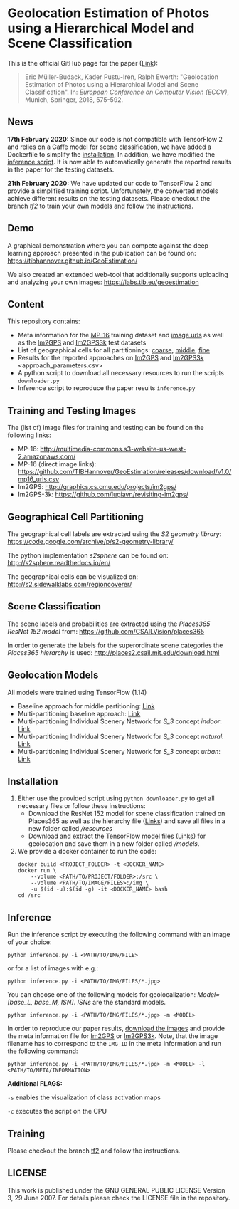 # Geolocation Estimation of Photos using a Hierarchical Model and Scene Classification
This is the official GitHub page for the paper ([Link](http://openaccess.thecvf.com/content_ECCV_2018/papers/Eric_Muller-Budack_Geolocation_Estimation_of_ECCV_2018_paper.pdf)):

> Eric Müller-Budack, Kader Pustu-Iren, Ralph Ewerth:
"Geolocation Estimation of Photos using a Hierarchical Model and Scene Classification".
In: *European Conference on Computer Vision (ECCV)*, Munich, Springer, 2018, 575-592.

## News

**17th February 2020:** Since our code is not compatible with TensorFlow 2 and relies on a Caffe model for scene classification, we have added a Dockerfile to simplify the [installation](#installation). In addition, we have modified the [inference script](#inference). It is now able to automatically generate the reported results in the paper for the testing datasets.

**21th February 2020:** We have updated our code to TensorFlow 2 and provide a simplified training script. Unfortunately, the converted models achieve different results on the testing datasets. Please checkout the branch [*tf2*](https://github.com/TIBHannover/GeoEstimation/tree/tf2) to train your own models and follow the [instructions](#training).

## Demo

A graphical demonstration where you can compete against the deep learning approach presented in the publication can be found on: https://tibhannover.github.io/GeoEstimation/

We also created an extended web-tool that additionally supports uploading and analyzing your own images: https://labs.tib.eu/geoestimation

## Content

This repository contains:
- Meta information for the
[MP-16](https://github.com/TIBHannover/GeoEstimation/releases/download/v1.0/mp16_places365.csv)
training dataset and [image urls](https://github.com/TIBHannover/GeoEstimation/releases/download/v1.0/mp16_urls.csv) as well as the [Im2GPS](meta/im2gps_places365.csv) and
[Im2GPS3k](meta/im2gps3k_places365.csv) test datasets
- List of geographical cells for all partitionings:
[coarse](geo-cells/cells_50_5000.csv),
[middle](geo-cells/cells_50_2000.csv),
[fine](geo-cells/cells_50_1000.csv)
- Results for the reported approaches on [Im2GPS](results/im2gps) and [Im2GPS3k](results/im2gps3k) <approach_parameters.csv>
- A python script to download all necessary resources to run the scripts `downloader.py`
- Inference script to reproduce the paper results `inference.py`

## Training and Testing Images

The (list of) image files for training and testing can be found on the following links:
* MP-16: http://multimedia-commons.s3-website-us-west-2.amazonaws.com/
* MP-16 (direct image links): https://github.com/TIBHannover/GeoEstimation/releases/download/v1.0/mp16_urls.csv
* Im2GPS: http://graphics.cs.cmu.edu/projects/im2gps/
* Im2GPS-3k: https://github.com/lugiavn/revisiting-im2gps/

## Geographical Cell Partitioning

The geographical cell labels are extracted using the *S2 geometry library*:
https://code.google.com/archive/p/s2-geometry-library/

The python implementation *s2sphere* can be found on:
http://s2sphere.readthedocs.io/en/

The geographical cells can be visualized on:
http://s2.sidewalklabs.com/regioncoverer/

## Scene Classification

The scene labels and probabilities are extracted using the *Places365 ResNet 152 model* from:
https://github.com/CSAILVision/places365

In order to generate the labels for the superordinate scene categories the *Places365 hierarchy* is used:
http://places2.csail.mit.edu/download.html

## Geolocation Models

All models were trained using TensorFlow (1.14)

* Baseline approach for middle partitioning: [Link](https://github.com/TIBHannover/GeoEstimation/releases/download/v1.0/base_L_m.tar.gz)
* Multi-partitioning baseline approach: [Link](https://github.com/TIBHannover/GeoEstimation/releases/download/v1.0/base_M.tar.gz)
* Multi-partitioning Individual Scenery Network for *S_3* concept *indoor*: [Link](https://github.com/TIBHannover/GeoEstimation/releases/download/v1.0/ISN_M_indoor.tar.gz)
* Multi-partitioning Individual Scenery Network for *S_3* concept *natural*: [Link](https://github.com/TIBHannover/GeoEstimation/releases/download/v1.0/ISN_M_natural.tar.gz)
* Multi-partitioning Individual Scenery Network for *S_3* concept *urban*: [Link](https://github.com/TIBHannover/GeoEstimation/releases/download/v1.0/ISN_M_urban.tar.gz)

## Installation

1. Either use the provided script using ```python downloader.py``` to get all necessary files or follow these instructions:
    * Download the ResNet 152 model for scene classification trained on Places365 as well as the hierarchy file ([Links](#scene-classification)) and save all files in a new folder called */resources*
    * Download and extract the TensorFlow model files ([Links](#geolocation-models)) for geolocation and save them in a new folder called */models*.
2. We provide a docker container to run the code:
    ```shell script
    docker build <PROJECT_FOLDER> -t <DOCKER_NAME>
    docker run \
        --volume <PATH/TO/PROJECT/FOLDER>:/src \
        --volume <PATH/TO/IMAGE/FILES>:/img \
        -u $(id -u):$(id -g) -it <DOCKER_NAME> bash
    cd /src
    ```

## Inference

Run the inference script by executing the following command with an image of your choice:
```shell script
python inference.py -i <PATH/TO/IMG/FILE>
```
or for a list of images with e.g.:
```shell script
python inference.py -i <PATH/TO/IMG/FILES/*.jpg>
```
You can choose one of the following models for geolocalization: *Model=[base_L, base_M, ISN]*. *ISNs* are the standard models.
```shell script
python inference.py -i <PATH/TO/IMG/FILES/*.jpg> -m <MODEL>
```
In order to reproduce our paper results, [download the images](#training-and-testing-images) and provide the meta information file for [Im2GPS](meta/im2gps_places365.csv) or [Im2GPS3k](meta/im2gps3k_places365.csv). Note, that the image filename has to correspond to the `IMG_ID` in the meta information and run the following command:
```shell script
python inference.py -i <PATH/TO/IMG/FILES/*.jpg> -m <MODEL> -l <PATH/TO/META/INFORMATION>
```

**Additional FLAGS:**

```-s``` enables the visualization of class activation maps

```-c``` executes the script on the CPU

## Training

Please checkout the branch [tf2](https://github.com/TIBHannover/GeoEstimation/tree/tf2) and follow the instructions.

## LICENSE

This work is published under the GNU GENERAL PUBLIC LICENSE Version 3, 29 June 2007. For details please check the
LICENSE file in the repository.
